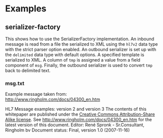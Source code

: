 # Examples
## serializer-factory

This shows how to use the SerializerFactory implementation. An inbound message is read from a file the serialized to XML using the `hl7v2` data type with the strict parser option enabled. An outbound serializer is set up with the `delimited` data type with default options. A specified template is serialized to XML. A column of `tmp` is assigned a value from a field component of `msg`. Finally, the outbound serializer is used to convert `tmp` back to delimited text.



### msg.txt
Example message taken from: http://www.ringholm.com/docs/04300_en.htm

HL7 Message examples: version 2 and version 3
The contents of this whitepaper are published under the [Creative Commons Attribution-Share Alike license](http://creativecommons.org/licenses/by-sa/3.0/).
See http://www.ringholm.com/docs/04300_en.htm for the latest version of this document.
Editor: René Spronk - Sr.Consultant, Ringholm bv
Document status: Final, version 1.0 (2007-11-16)    
